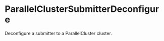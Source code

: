 ParallelClusterSubmitterDeconfigure
=========

Deconfigure a submitter to a ParallelCluster cluster.

